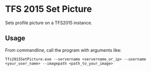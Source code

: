 # TFS 2015 Set Picture

Sets profile picture on a TFS2015 instance.

## Usage

From commandline, call the program with arguments like:  

	Tfs2015SetPicture.exe --servername <servername_or_ip> --username <your_user_name> --imagepath <path_to_your_image>
	